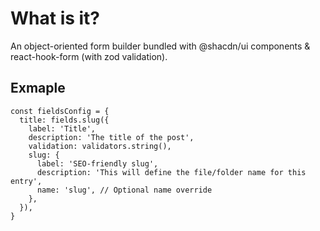 # What is it?

An object-oriented form builder bundled with @shacdn/ui components & react-hook-form (with zod validation).

## Exmaple

```tsx
const fieldsConfig = {
  title: fields.slug({
    label: 'Title',
    description: 'The title of the post',
    validation: validators.string(),
    slug: {
      label: 'SEO-friendly slug',
      description: 'This will define the file/folder name for this entry',
      name: 'slug', // Optional name override
    },
  }),
}
```

